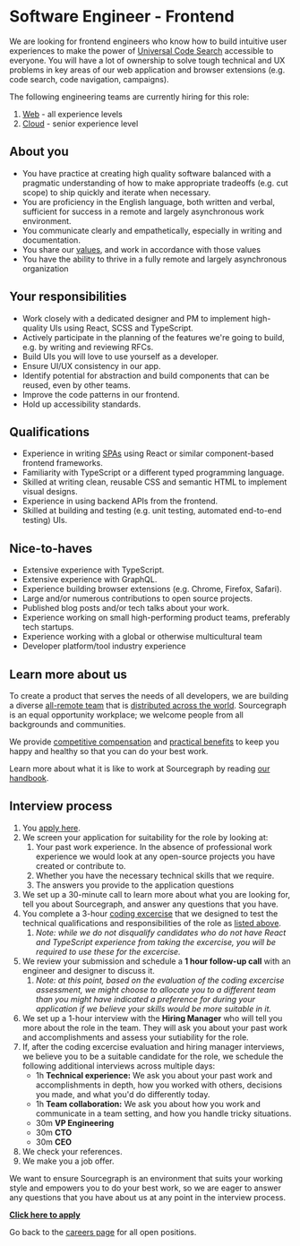 # Software Engineer - Frontend

We are looking for frontend engineers who know how to build intuitive user experiences to make the power of [Universal Code Search](https://about.sourcegraph.com/product) accessible to everyone. You will have a lot of ownership to solve tough technical and UX problems in key areas of our web application and browser extensions (e.g. code search, code navigation, campaigns).

The following engineering teams are currently hiring for this role:

1. [Web](../web/index.md#growth-plan) - all experience levels
2. [Cloud](../cloud/index.md#growth-plan) - senior experience level

## About you

- You have practice at creating high quality software balanced with a pragmatic understanding of how to make appropriate tradeoffs (e.g. cut scope) to ship quickly and iterate when necessary.
- You are proficiency in the English language, both written and verbal, sufficient for success in a remote and largely asynchronous work environment.
- You communicate clearly and empathetically, especially in writing and documentation.
- You share our [values](../../../company/values.md), and work in accordance with those values
- You have the ability to thrive in a fully remote and largely asynchronous organization

## Your responsibilities

- Work closely with a dedicated designer and PM to implement high-quality UIs using React, SCSS and TypeScript.
- Actively participate in the planning of the features we're going to build, e.g. by writing and reviewing RFCs.
- Build UIs you will love to use yourself as a developer.
- Ensure UI/UX consistency in our app.
- Identify potential for abstraction and build components that can be reused, even by other teams.
- Improve the code patterns in our frontend.
- Hold up accessibility standards.

## Qualifications

- Experience in writing [SPAs](https://en.wikipedia.org/wiki/Single-page_application) using React or similar component-based frontend frameworks.
- Familiarity with TypeScript or a different typed programming language.
- Skilled at writing clean, reusable CSS and semantic HTML to implement visual designs.
- Experience in using backend APIs from the frontend.
- Skilled at building and testing (e.g. unit testing, automated end-to-end testing) UIs.

## Nice-to-haves

- Extensive experience with TypeScript.
- Extensive experience with GraphQL.
- Experience building browser extensions (e.g. Chrome, Firefox, Safari).
- Large and/or numerous contributions to open source projects.
- Published blog posts and/or tech talks about your work.
- Experience working on small high-performing product teams, preferably tech startups.
- Experience working with a global or otherwise multicultural team
- Developer platform/tool industry experience

## Learn more about us

To create a product that serves the needs of all developers, we are building a diverse [all-remote team](../../../company/remote/index.md) that is [distributed across the world](../../../company/team/index.md). Sourcegraph is an equal opportunity workplace; we welcome people from all backgrounds and communities.

We provide [competitive compensation](../../people-ops/compensation.md) and [practical benefits](../../people-ops/benefits-and-perks.md) to keep you happy and healthy so that you can do your best work.

Learn more about what it is like to work at Sourcegraph by reading [our handbook](../../index.md).

## Interview process

1. You [apply here](https://jobs.lever.co/sourcegraph/b2f9a8b0-cc06-4629-81a0-0f2fa64271c7/apply).
1. We screen your application for suitability for the role by looking at:
   1. Your past work experience. In the absence of professional work experience we would look at any open-source projects you have created or contribute to.
   1. Whether you have the necessary technical skills that we require.
   1. The answers you provide to the application questions
1. We set up a 30-minute call to learn more about what you are looking for, tell you about Sourcegraph, and answer any questions that you have.
1. You complete a 3-hour [coding excercise](software-engineer-coding-exercise.md#frontend-coding-exercise) that we designed to test the technical qualifications and responsibilities of the role as [listed above](#your-responsibilities).
   1. _Note: while we do not disqualify candidates who do not have React and TypeScript experience from taking the excercise, you will be required to use these for the excercise._
1. We review your submission and schedule a **1 hour follow-up call** with an engineer and designer to discuss it.
   1. _Note: at this point, based on the evaluation of the coding excercise assessment, we might choose to allocate you to a different team than you might have indicated a preference for during your application if we believe your skills would be more suitable in it._
1. We set up a 1-hour interview with the **Hiring Manager** who will tell you more about the role in the team. They will ask you about your past work and accomplishments and assess your sutiability for the role.
1. If, after the coding excercise evaluation and hiring manager interviews, we believe you to be a suitable candidate for the role, we schedule the following additional interviews across multiple days:
   - 1h **Technical experience:** We ask you about your past work and accomplishments in depth, how you worked with others, decisions you made, and what you'd do differently today.
   - 1h **Team collaboration:** We ask you about how you work and communicate in a team setting, and how you handle tricky situations.
   - 30m **VP Engineering**
   - 30m **CTO**
   - 30m **CEO**
1. We check your references.
1. We make you a job offer.

We want to ensure Sourcegraph is an environment that suits your working style and empowers you to do your best work, so we are eager to answer any questions that you have about us at any point in the interview process.

**[Click here to apply](https://jobs.lever.co/sourcegraph/b2f9a8b0-cc06-4629-81a0-0f2fa64271c7/apply)**

Go back to the [careers page](../../../company/careers.md) for all open positions.
